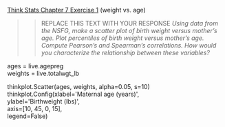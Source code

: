 [Think Stats Chapter 7 Exercise 1](http://greenteapress.com/thinkstats2/html/thinkstats2008.html#toc70) (weight vs. age)

>> REPLACE THIS TEXT WITH YOUR RESPONSE
*Using data from the NSFG, make a scatter plot of birth weight versus mother’s age. Plot percentiles of birth weight versus mother’s age. Compute Pearson’s and Spearman’s correlations. How would you characterize the relationship between these variables?*    

ages = live.agepreg  
weights = live.totalwgt_lb    

thinkplot.Scatter(ages, weights, alpha=0.05, s=10)  
thinkplot.Config(xlabel='Maternal age (years)',  
                 ylabel='Birthweight (lbs)',  
                 axis=[10, 45, 0, 15],  
                 legend=False)

